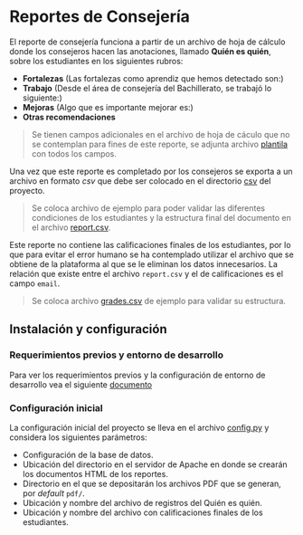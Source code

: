 # Reportes de Consejería

El reporte de consejería funciona a partir de un archivo de hoja de cálculo donde los consejeros hacen las anotaciones, llamado **Quién es quién**, sobre los estudiantes en los siguientes rubros:
- **Fortalezas** (Las fortalezas como aprendiz que hemos detectado son:)
- **Trabajo** (Desde el área de consejería del Bachillerato, se trabajó lo siguiente:)
- **Mejoras** (Algo que es importante mejorar es:)
- **Otras recomendaciones**

> Se tienen campos adicionales en el archivo de hoja de cáculo que no se contemplan para fines de este reporte, se adjunta archivo [plantila](./resources/template.xlsx) con todos los campos.

Una vez que este reporte es completado por los consejeros se exporta a un archivo en formato _csv_ que debe ser colocado en el directorio [csv](./csv/) del proyecto.

> Se coloca archivo de ejemplo para poder validar las diferentes condiciones de los estudiantes y la estructura final del documento en el archivo [report.csv](./csv/report.csv).

Este reporte no contiene las calificaciones finales de los estudiantes, por lo que para evitar el error humano se ha contemplado utilizar el archivo que se obtiene de la plataforma al que se le eliminan los datos innecesarios. La relación que existe entre el archivo `report.csv` y el de calificaciones es el campo `email`.

> Se coloca archivo [grades.csv](./csv/grades.csv) de ejemplo para validar su estructura.


## Instalación y configuración

### Requerimientos previos y entorno de desarrollo

Para ver los requerimientos previos y la configuración de entorno de desarrollo vea el siguiente [documento](./requirements.md)

### Configuración inicial

La configuración inicial del proyecto se lleva en el archivo [config.py](./setup/config.py) y considera los siguientes parámetros:

- Configuración de la base de datos.
- Ubicación del directorio en el servidor de Apache en donde se crearán los documentos HTML de los reportes.
- Directorio en el que se depositarán los archivos PDF que se generan, por _default_ `pdf/`.
- Ubicación y nombre del archivo de registros del Quién es quién.
- Ubicación y nombre del archivo con calificaciones finales de los estudiantes.

